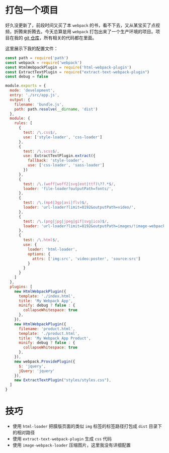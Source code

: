 # 打包一个项目

好久没更新了，前段时间又买了本 `webpack` 的书，看不下去，又从某宝买了点视频，折腾来折腾去。今天总算是用 `webpack` 打包出来了一个生产环境的项目。项目在我的 [git 仓库](http://github.com/honestxll/car)，所有相关的代码都在里面。

这里展示下我的配置文件：

```js
const path = require('path')
const webpack = require('webpack')
const HtmlWebpackPlugin = require('html-webpack-plugin')
const ExtractTextPlugin = require("extract-text-webpack-plugin")
const debug = false

module.exports = {
  mode: 'development',
  entry: './src/app.js',
  output: {
    filename: 'bundle.js',
    path: path.resolve(__dirname, 'dist')
  },
  module: {
    rules: [
      {
        test: /\.css$/,
        use: ['style-loader', 'css-loader']
      },
      {
        test: /\.scss$/,
        use: ExtractTextPlugin.extract({
          fallback: 'style-loader',
          use: ['css-loader', 'sass-loader']
        })
      },
      {
        test: /\.(woff|woff2|svg|eot|ttf)\??.*$/,
        loader: 'file-loader?outputPath=fonts/',
      },
      {
        test: /\.(mp4|3gp|avi|flv)$/,
        loader: 'url-loader?limit=8192&outputPath=video/',
      },
      {
        test: /\.(png|jpg|jpeg|gif|svg|ico)$/,
        loader: 'url-loader?limit=8192&outputPath=images/!image-webpack-loader',
      },
      {
        test: /\.html$/,
        use: {
          loader: 'html-loader',
          options: {
            attrs: ['img:src', 'video:poster', 'source:src']
          }
        }
      }
    ]
  },
  plugins: [
    new HtmlWebpackPlugin({
      template: './index.html',
      title: 'My Webpack App',
      minify: debug ? false : {
        collapseWhitespace: true
      },
    }),
    new HtmlWebpackPlugin({
      filename: 'product.html',
      template: './product.html',
      title: 'My Webpack App Product',
      minify: debug ? false : {
        collapseWhitespace: true
      },
    }),
    new webpack.ProvidePlugin({
      $: 'jquery',
      jQuery: 'jquery'
    }),
    new ExtractTextPlugin("styles/styles.css"),
  ]
}
```

# 技巧

- 使用 `html-loader` 把膜版页面的类似 `img` 标签的标签路径打包成 `dist` 目录下的相对路径
- 使用 `extract-text-webpack-plugin` 生成 `css` 代码
- 使用 `image-webpack-loader` 压缩图片，这里我没有详细配置

